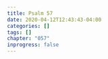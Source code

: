```yaml
---
title: Psalm 57
date: 2020-04-12T12:43:43-04:00
categories: []
tags: []
chapter: "057"
inprogress: false
---
```


